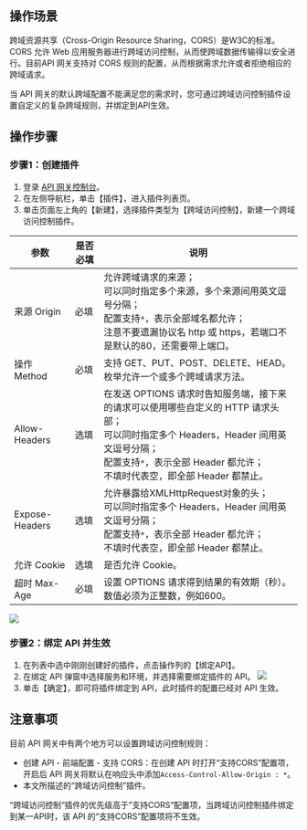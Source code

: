 ## 操作场景

跨域资源共享（Cross-Origin Resource Sharing，CORS）是W3C的标准。CORS 允许 Web 应用服务器进行跨域访问控制，从而使跨域数据传输得以安全进行。目前API 网关支持对 CORS 规则的配置，从而根据需求允许或者拒绝相应的跨域请求。

当 API 网关的默认跨域配置不能满足您的需求时，您可通过跨域访问控制插件设置自定义的复杂跨域规则，并绑定到API生效。

## 操作步骤

### 步骤1：创建插件

1. 登录 [API 网关控制台](https://console.cloud.tencent.com/apigateway)。
2. 在左侧导航栏，单击【插件】，进入插件列表页。
3. 单击页面左上角的【新建】，选择插件类型为【跨域访问控制】，新建一个跨域访问控制插件。

| 参数           | 是否必填 | 说明                                                         |
| -------------- | -------- | ------------------------------------------------------------ |
| 来源 Origin    | 必填     | 允许跨域请求的来源；<br>可以同时指定多个来源，多个来源间用英文逗号分隔；<br>配置支持`*`，表示全部域名都允许；<br>注意不要遗漏协议名 http 或 https，若端口不是默认的80，还需要带上端口。 |
| 操作 Method    | 必填     | 支持 GET、PUT、POST、DELETE、HEAD。枚举允许一个或多个跨域请求方法。 |
| Allow-Headers  | 选填     | 在发送 OPTIONS 请求时告知服务端，接下来的请求可以使用哪些自定义的 HTTP 请求头部；<br>可以同时指定多个 Headers，Header 间用英文逗号分隔；<br>配置支持`*`，表示全部 Header 都允许；<br>不填时代表空，即全部 Header 都禁止。 |
| Expose-Headers | 选填     | 允许暴露给XMLHttpRequest对象的头；<br>可以同时指定多个 Headers，Header 间用英文逗号分隔；<br>配置支持`*`，表示全部 Header 都允许；<br>不填时代表空，即全部 Header 都禁止。 |
| 允许 Cookie    | 选填     | 是否允许 Cookie。                                              |
| 超时 Max-Age   | 必填     | 设置 OPTIONS 请求得到结果的有效期（秒）。数值必须为正整数，例如600。 |

![](https://main.qcloudimg.com/raw/b3f2573e0f935082099ed195a67c3dcf.png)

### 步骤2：绑定 API 并生效

1. 在列表中选中刚刚创建好的插件，点击操作列的【绑定API】。
2. 在绑定 API 弹窗中选择服务和环境，并选择需要绑定插件的 API。
   ![](https://main.qcloudimg.com/raw/d7fd3c3539d6f623f45ebfdf0674d97e.png)
3. 单击【确定】，即可将插件绑定到 API，此时插件的配置已经对 API 生效。

## 注意事项

目前 API 网关中有两个地方可以设置跨域访问控制规则：

- 创建 API - 前端配置 - 支持 CORS：在创建 API 时打开“支持CORS”配置项，开启后 API 网关将默认在响应头中添加`Access-Control-Allow-Origin : *`。
- 本文所描述的“跨域访问控制”插件。

“跨域访问控制“插件的优先级高于”支持CORS“配置项，当跨域访问控制插件绑定到某一API时，该 API 的“支持CORS”配置项将不生效。
